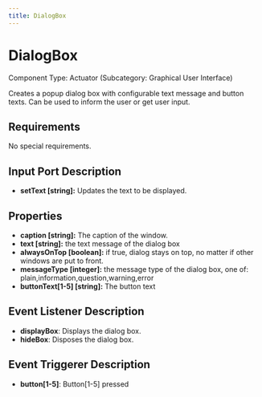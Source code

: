 ```yaml
---
title: DialogBox
---
```


# DialogBox

Component Type: Actuator (Subcategory: Graphical User Interface)

Creates a popup dialog box with configurable text message and button texts. Can be used to inform the user or get user input.

## Requirements

No special requirements.

## Input Port Description

*   **setText \[string\]:** Updates the text to be displayed.

## Properties

*   **caption \[string\]:** The caption of the window.
*   **text \[string\]:** the text message of the dialog box
*   **alwaysOnTop \[boolean\]:** if true, dialog stays on top, no matter if other windows are put to front.
*   **messageType \[integer\]:** the message type of the dialog box, one of: plain,information,question,warning,error
*   **buttonText\[1-5\] \[string\]:** The button text

## Event Listener Description

*   **displayBox**: Displays the dialog box.
*   **hideBox**: Disposes the dialog box.

## Event Triggerer Description

*   **button\[1-5\]**: Button\[1-5\] pressed